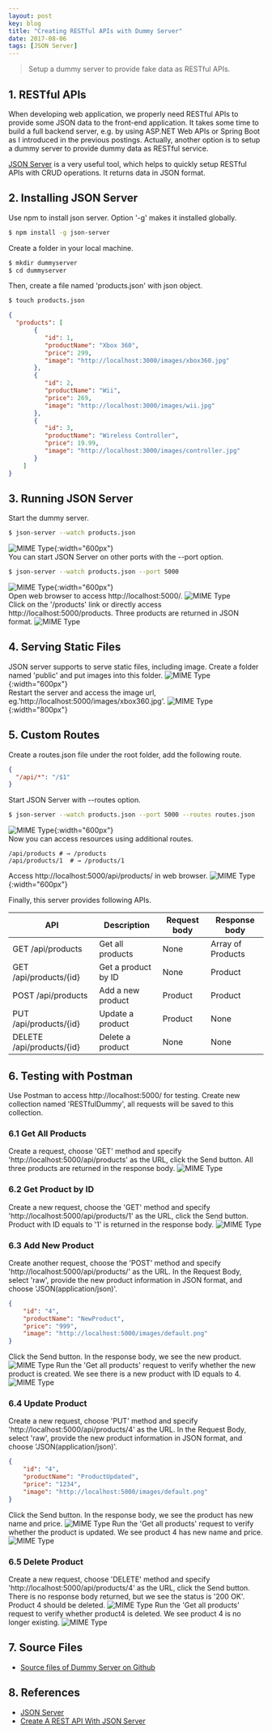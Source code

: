 ```yaml
---
layout: post
key: blog
title: "Creating RESTful APIs with Dummy Server"
date: 2017-08-06
tags: [JSON Server]
---
```


> Setup a dummy server to provide fake data as RESTful APIs.

## 1. RESTful APIs
When developing web application, we properly need RESTful APIs to provide some JSON data to the front-end application. It takes some time to build a full backend server, e.g. by using ASP.NET Web APIs or Spring Boot as I introduced in the previous postings. Actually, another option is to setup a dummy server to provide dummy data as RESTful service.

[JSON Server](https://github.com/typicode/json-server) is a very useful tool, which helps to quickly setup RESTful APIs with CRUD operations. It returns data in JSON format.

## 2. Installing JSON Server
Use npm to install json server. Option '-g' makes it installed globally.
```sh
$ npm install -g json-server
```

Create a folder in your local machine.
```sh
$ mkdir dummyserver
$ cd dummyserver
```
Then, create a file named 'products.json' with json object.
```sh
$ touch products.json
```
```json
{
  "products": [
       {
          "id": 1,
          "productName": "Xbox 360",
          "price": 299,
          "image": "http://localhost:3000/images/xbox360.jpg"
       },
       {
          "id": 2,
          "productName": "Wii",
          "price": 269,
          "image": "http://localhost:3000/images/wii.jpg"
       },
       {
          "id": 3,
          "productName": "Wireless Controller",
          "price": 19.99,
          "image": "http://localhost:3000/images/controller.jpg"
       }
    ]
}
```

## 3. Running JSON Server
Start the dummy server.
```sh
$ json-server --watch products.json
```
![MIME Type](/public/pics/2017-08-06/defaultport.png){:width="600px"}  
You can start JSON Server on other ports with the --port option.
```sh
$ json-server --watch products.json --port 5000
```
![MIME Type](/public/pics/2017-08-06/differentport.png){:width="600px"}  
Open web browser to access http://localhost:5000/.
![MIME Type](/public/pics/2017-08-06/home.png)  
Click on the '/products' link or directly access http://localhost:5000/products. Three products are returned in JSON format.
![MIME Type](/public/pics/2017-08-06/products.png)  

## 4. Serving Static Files
JSON server supports to serve static files, including image. Create a folder named 'public' and put images into this folder.
![MIME Type](/public/pics/2017-08-06/folder.png){:width="600px"}  
Restart the server and access the image url, eg.'http://localhost:5000/images/xbox360.jpg'.
![MIME Type](/public/pics/2017-08-06/image.png){:width="800px"}  

## 5. Custom Routes
Create a routes.json file under the root folder, add the following route.
```json
{
  "/api/*": "/$1"
}
```
Start JSON Server with --routes option.
```sh
$ json-server --watch products.json --port 5000 --routes routes.json
```
![MIME Type](/public/pics/2017-08-06/routes.png){:width="600px"}  
Now you can access resources using additional routes.
```
/api/products # → /products
/api/products/1  # → /products/1
```
Access http://localhost:5000/api/products/ in web browser.
![MIME Type](/public/pics/2017-08-06/api.png){:width="600px"}  

Finally, this server provides following APIs.

API                       | Description         | Request body | Response body
--------------------------|---------------------|--------------|-------------------
GET /api/products         | Get all products    | None         | Array of Products
GET /api/products/{id}    | Get a product by ID | None         | Product
POST /api/products        | Add a new product   | Product      | Product
PUT /api/products/{id}    | Update a product    | Product      | None
DELETE /api/products/{id} | Delete a product    | None         | None

## 6. Testing with Postman
Use Postman to access http://localhost:5000/ for testing. Create new collection named 'RESTfulDummy', all requests will be saved to this collection.
### 6.1 Get All Products
Create a request, choose 'GET' method and specify 'http://localhost:5000/api/products' as the URL, click the Send button. All three products are returned in the response body.
![MIME Type](/public/pics/2017-08-06/getall.png)
### 6.2 Get Product by ID
Create a new request, choose the 'GET' method and specify 'http://localhost:5000/api/products/1' as the URL, click the Send button. Product with ID equals to '1' is returned in the response body.
![MIME Type](/public/pics/2017-08-06/getone.png)
### 6.3 Add New Product
Create another request, choose the 'POST' method and specify 'http://localhost:5000/api/products/' as the URL. In the Request Body, select 'raw', provide the new product information in JSON format, and choose 'JSON(application/json)'.
```json
{
    "id": "4",
    "productName": "NewProduct",
    "price": "999",
    "image": "http://localhost:5000/images/default.png"
}
```
Click the Send button. In the response body, we see the new product.
![MIME Type](/public/pics/2017-08-06/add.png)
Run the 'Get all products' request to verify whether the new product is created. We see there is a new product with ID equals to 4.
![MIME Type](/public/pics/2017-08-06/addcheck.png)
### 6.4 Update Product
Create a new request, choose 'PUT' method and specify 'http://localhost:5000/api/products/4' as the URL. In the Request Body, select 'raw', provide the new product information in JSON format, and choose 'JSON(application/json)'.
```json
{
    "id": "4",
    "productName": "ProductUpdated",
    "price": "1234",
    "image": "http://localhost:5000/images/default.png"
}
```
Click the Send button. In the response body, we see the product has new name and price.
![MIME Type](/public/pics/2017-08-06/update.png)
Run the 'Get all products' request to verify whether the product is updated. We see product 4 has new name and price.
![MIME Type](/public/pics/2017-08-06/updatecheck.png)
### 6.5 Delete Product
Create a new request, choose 'DELETE' method and specify 'http://localhost:5000/api/products/4' as the URL, click the Send button. There is no response body returned, but we see the status is '200 OK'. Product 4 should be deleted.
![MIME Type](/public/pics/2017-08-06/delete.png)
Run the 'Get all products' request to verify whether product4 is deleted. We see product 4 is no longer existing.
![MIME Type](/public/pics/2017-08-06/deletecheck.png)

## 7. Source Files
* [Source files of Dummy Server on Github](https://github.com/jojozhuang/Tutorials/tree/master/DummyServer)

## 8. References
* [JSON Server](https://github.com/typicode/json-server)
* [Create A REST API With JSON Server](https://medium.com/codingthesmartway-com-blog/create-a-rest-api-with-json-server-36da8680136d)
